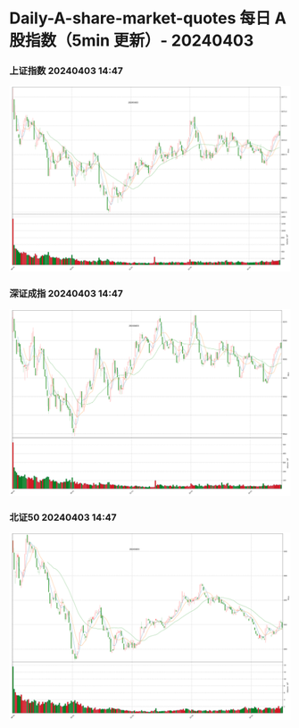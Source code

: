 
# Daily-A-share-market-quotes 每日 A 股指数（5min 更新）- 20240403

### 上证指数 20240403 14:47
![](./fig/2024/4/20240403-sh000001.png)

### 深证成指 20240403 14:47
![](./fig/2024/4/20240403-sz399001.png)

### 北证50 20240403 14:47
![](./fig/2024/4/20240403-bj899050.png)

